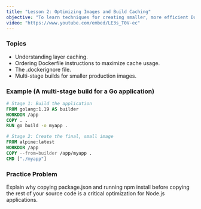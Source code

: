 ```yaml
---
title: "Lesson 2: Optimizing Images and Build Caching"
objective: "To learn techniques for creating smaller, more efficient Docker images and speeding up the build process."
video: "https://www.youtube.com/embed/LE3s_T0V-ec"
---
```


### Topics

- Understanding layer caching.
- Ordering Dockerfile instructions to maximize cache usage.
- The .dockerignore file.
- Multi-stage builds for smaller production images.

### Example (A multi-stage build for a Go application)

```dockerfile
# Stage 1: Build the application
FROM golang:1.19 AS builder
WORKDIR /app
COPY . .
RUN go build -o myapp .

# Stage 2: Create the final, small image
FROM alpine:latest
WORKDIR /app
COPY --from=builder /app/myapp .
CMD ["./myapp"]
```

### Practice Problem

Explain why copying package.json and running npm install before copying the rest of your source code is a critical optimization for Node.js applications.
